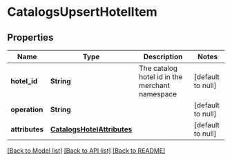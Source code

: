 # CatalogsUpsertHotelItem
## Properties

| Name | Type | Description | Notes |
|------------ | ------------- | ------------- | -------------|
| **hotel\_id** | **String** | The catalog hotel id in the merchant namespace | [default to null] |
| **operation** | **String** |  | [default to null] |
| **attributes** | [**CatalogsHotelAttributes**](CatalogsHotelAttributes.md) |  | [default to null] |

[[Back to Model list]](../README.md#documentation-for-models) [[Back to API list]](../README.md#documentation-for-api-endpoints) [[Back to README]](../README.md)

